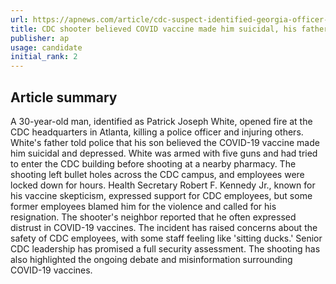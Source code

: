 ```yaml
---
url: https://apnews.com/article/cdc-suspect-identified-georgia-officer-dead-2f8eba270597221e23d354164d5dbc0f
title: CDC shooter believed COVID vaccine made him suicidal, his father tells police
publisher: ap
usage: candidate
initial_rank: 2
---
```

## Article summary
A 30-year-old man, identified as Patrick Joseph White, opened fire at the CDC headquarters in Atlanta, killing a police officer and injuring others. White's father told police that his son believed the COVID-19 vaccine made him suicidal and depressed. White was armed with five guns and had tried to enter the CDC building before shooting at a nearby pharmacy. The shooting left bullet holes across the CDC campus, and employees were locked down for hours. Health Secretary Robert F. Kennedy Jr., known for his vaccine skepticism, expressed support for CDC employees, but some former employees blamed him for the violence and called for his resignation. The shooter's neighbor reported that he often expressed distrust in COVID-19 vaccines. The incident has raised concerns about the safety of CDC employees, with some staff feeling like 'sitting ducks.' Senior CDC leadership has promised a full security assessment. The shooting has also highlighted the ongoing debate and misinformation surrounding COVID-19 vaccines.

